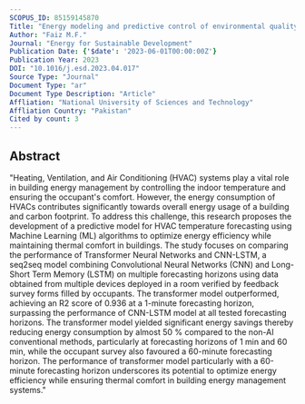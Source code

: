 ```yaml
---
SCOPUS_ID: 85159145870
Title: "Energy modeling and predictive control of environmental quality for building energy management using machine learning"
Author: "Faiz M.F."
Journal: "Energy for Sustainable Development"
Publication Date: {'$date': '2023-06-01T00:00:00Z'}
Publication Year: 2023
DOI: "10.1016/j.esd.2023.04.017"
Source Type: "Journal"
Document Type: "ar"
Document Type Description: "Article"
Affliation: "National University of Sciences and Technology"
Affliation Country: "Pakistan"
Cited by count: 3
---
```


## Abstract
"Heating, Ventilation, and Air Conditioning (HVAC) systems play a vital role in building energy management by controlling the indoor temperature and ensuring the occupant's comfort. However, the energy consumption of HVACs contributes significantly towards overall energy usage of a building and carbon footprint. To address this challenge, this research proposes the development of a predictive model for HVAC temperature forecasting using Machine Learning (ML) algorithms to optimize energy efficiency while maintaining thermal comfort in buildings. The study focuses on comparing the performance of Transformer Neural Networks and CNN-LSTM, a seq2seq model combining Convolutional Neural Networks (CNN) and Long-Short Term Memory (LSTM) on multiple forecasting horizons using data obtained from multiple devices deployed in a room verified by feedback survey forms filled by occupants. The transformer model outperformed, achieving an R2 score of 0.936 at a 1-minute forecasting horizon, surpassing the performance of CNN-LSTM model at all tested forecasting horizons. The transformer model yielded significant energy savings thereby reducing energy consumption by almost 50 % compared to the non-AI conventional methods, particularly at forecasting horizons of 1 min and 60 min, while the occupant survey also favoured a 60-minute forecasting horizon. The performance of transformer model particularly with a 60-minute forecasting horizon underscores its potential to optimize energy efficiency while ensuring thermal comfort in building energy management systems."
